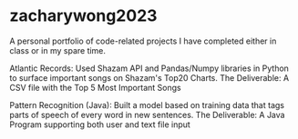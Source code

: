 # zacharywong2023

A personal portfolio of code-related projects I have completed either in class or in my spare time.

Atlantic Records: Used Shazam API and Pandas/Numpy libraries in Python to surface important songs on Shazam's Top20 Charts. The Deliverable: A CSV file with the Top 5 Most Important Songs

Pattern Recognition (Java): Built a model based on training data that tags parts of speech of every word in new sentences. The Deliverable: A Java Program supporting both user and text file input
